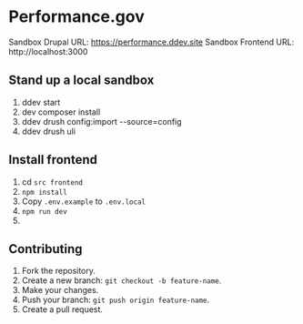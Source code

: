 # Performance.gov

Sandbox Drupal URL: https://performance.ddev.site
Sandbox Frontend URL: http://localhost:3000

## Stand up a local sandbox
1. ddev start
2. dev composer install
3. ddev drush config:import --source=config
4. ddev drush uli

## Install frontend
1. cd `src frontend`
2. `npm install`
3. Copy `.env.example` to `.env.local`
4. `npm run dev`
5.
## Contributing
1. Fork the repository.
2. Create a new branch: `git checkout -b feature-name`.
3. Make your changes.
4. Push your branch: `git push origin feature-name`.
5. Create a pull request.
